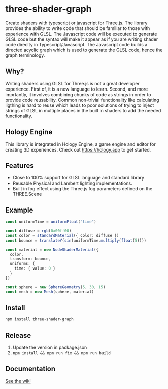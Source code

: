 # three-shader-graph

Create shaders with typescript or javascript for Three.js. The library provides the ability to write code that should be familiar to those with experience with GLSL. The Javascript code will be executed to generate GLSL code but the syntax will make it appear as if you are writing shader code direclty in Typescript/Javascript. The Javascript code builds a directed acyclic graph which is used to generate the GLSL code, hence the graph terminology.  

## Why?
Writing shaders using GLSL for Three.js is not a great developer experience. First of, it is a new language to learn. Second, and more imprtantly, it involves combining chunks of code as strings in order to provide code reusability. Common non-trivial functionality like calculating ligthing is hard to reuse which leads to poor solutions of trying to inject strings of GLSL in multiple places in the built in shaders to add the needed functionality.

## Hology Engine

This library is integrated in Hology Engine, a game engine and editor for creating 3D experiences. Check out https://hology.app to get started. 

## Features

* Close to 100% support for GLSL language and standard library
* Reusable Physical and Lambert lighting implementations. 
* Built in fog effect using the Three.js fog parameters defined on the THREE.Scene


## Example

```ts
const uniformTime = uniformFloat("time")

const diffuse = rgb(0x00ff00)
const color = standardMaterial({ color: diffuse })
const bounce = translateY(sin(uniformTime.multiply(float(5))))

const material = new NodeShaderMaterial({
  color,
  transform: bounce,
  uniforms: {
    time: { value: 0 }
  }
})

const sphere = new SphereGeometry(5, 30, 15)
const mesh = new Mesh(sphere, material)
```


## Install

```bash
npm install three-shader-graph
```

## Release 

1. Update the version in package.json
2. `npm install && npm run fix && npm run build`

## Documentation 

[See the wiki](https://github.com/adamringhede/three-shader-graph/wiki)
